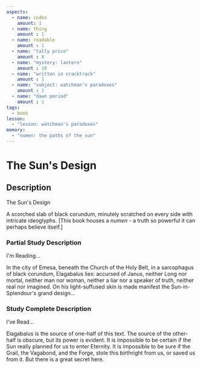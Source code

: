 ```yaml
---
aspects: 
  - name: codex
    amount: 1
  - name: thing
    amount : 1
  - name: readable
    amount : 1
  - name: "tally price"
    amount : 8
  - name: "mystery: lantern"
    amount : 10
  - name: "written in cracktrack"
    amount : 1
  - name: "subject: watchman's paradoxes"
    amount : 1
  - name: "dawn period"
    amount : 1
tags:
  - book
lesson:
  - "lesson: watchman's paradoxes"
memory:
  - "numen: the paths of the sun"
---
```


# The Sun's Design

## Description
The Sun's Design

A scorched slab of black corundum, minutely scratched on every side with intricate ideoglyphs. [This book houses a <i>numen</i> - a truth so powerful it can perhaps believe itself.]
### Partial Study Description
I'm Reading...

In the city of Emesa, beneath the Church of the Holy Belt, in a sarcophagus of black corundum, Elagabalus lies: accursed of Janus, neither Long nor mortal, neither man nor woman, neither a liar nor a speaker of truth, neither real nor imagined. On his light-suffused skin is made manifest the Sun-in-Splendour's grand design...
### Study Complete Description
I've Read...

Elagabalus is the source of one-half of this text. The source of the other-half is obscure, but its power is evident. It is impossible to be certain if the Sun really planned for us to enter Eternity. It is impossible to be sure if the Grail, the Vagabond, and the Forge, stole this birthright from us, or saved us from it. But there is a great secret here.
